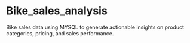 # Bike_sales_analysis
Bike sales data using MYSQL to generate actionable insights on product categories, pricing, and sales performance. 
